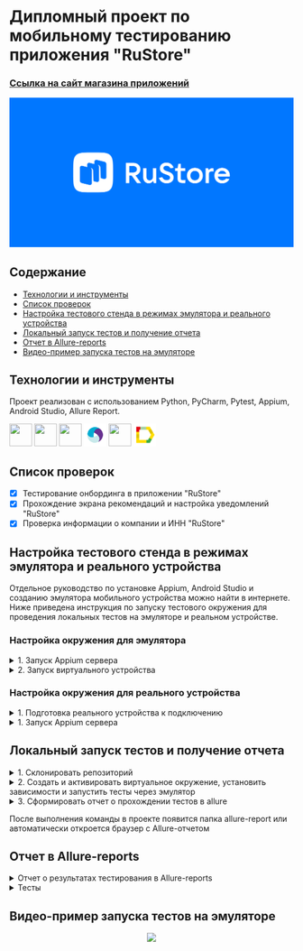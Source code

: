 # Дипломный проект по мобильному тестированию приложения "RuStore"

### [Ссылка на сайт магазина приложений](https://www.rustore.ru/)
![This is an image](design/images/rustore_deeplink.jpg)


## Содержание
- [Технологии и инструменты](#технологии-и-инструменты)
- [Список проверок](#список-проверок)
- [Настройка тестового стенда в режимах эмулятора и реального устройства](#настройка-тестового-стенда-в-режимах-эмулятора-и-реального-устройства)
- [Локальный запуск тестов и получение отчета](#локальный-запуск-тестов-и-получение-отчета)
- [Отчет в Allure-reports](#отчет-в-allure-reports)
- [Видео-пример запуска тестов на эмуляторе](#видео-пример-запуска-тестов-на-эмуляторе)




## Технологии и инструменты
Проект реализован с использованием Python, PyCharm, Pytest, Appium, Android Studio, Allure Report.
<p align="left">

<img src="https://cdn.jsdelivr.net/gh/devicons/devicon@latest/icons/python/python-original.svg" height="40" width="40"/>
<img src="https://cdn.jsdelivr.net/gh/devicons/devicon@latest/icons/pycharm/pycharm-original.svg" height="40" width="40"/>
<img src="https://cdn.jsdelivr.net/gh/devicons/devicon@latest/icons/pytest/pytest-original.svg" height="40" width="40"/>
<img src="design/icons/Appium_pic.svg" height="40" width="40"/>
<img src="https://cdn.jsdelivr.net/gh/devicons/devicon@latest/icons/androidstudio/androidstudio-original.svg" height="40" width="40"/>
<img src="design/icons/Allure_Report.svg" height="40" width="40"/>  
     


## Список проверок

- [x] Тестирование онбординга в приложении "RuStore"
- [x] Прохождение экрана рекомендаций и настройка уведомлений "RuStore"
- [x] Проверка информации о компании и ИНН "RuStore"

## Настройка тестового стенда в режимах эмулятора и реального устройства

Отдельное руководство по установке Appium, Android Studio и созданию эмулятора мобильного устройства можно найти в интернете. Ниже приведена инструкция по запуску тестового окружения для проведения локальных тестов на эмуляторе и реальном устройстве.

### Настройка окружения для эмулятора

<details><summary>1. Запуск Appium сервера</summary>
Для запуска Appium необходимо открыть командную строку и выполнить следующую команду:

```
appium --base-path "/wd/hub"
```
</details>

<details><summary>2. Запуск виртуального устройства</summary>
Для того чтобы запустить виртуальное устройство, необходимо открыть Android Studio и на странице Device Manager в строке с созданным устройством нажать на кнопку "Play"

![This is an image](design/images/1.png)

![This is an image](design/images/3.png)

</details>

### Настройка окружения для реального устройства
<details><summary>1. Подготовка реального устройства к подключению</summary>

 - Перейти в настройки устройства;
 - Открыть пункт `О телефоне`;
 - Нажать на пункт Номер сборки несколько раз, пока не появится сообщение о том, что режим разработчика активирован;
 - Перейти в настройки разработчика;
 - Активировать режим разработчика;
 - Активировать отладку по USB.
 - Подключить устройство к компьютеру через USB-кабель.
 - При первом подключении устройства к компьютеру необходимо дать разрешение на подключение к компьютеру, выбрав пункт `Всегда разрешать....`
 - После подключения устройства проверить его отображение с помощью команды`adb devices`.

</details>

<details><summary>1. Запуск Appium сервера </summary>

Для запуска Appium необходимо открыть командную строку и выполнить следующую команду:

```
appium --base-path "/wd/hub"
```
</details>

## Локальный запуск тестов и получение отчета

<details><summary>1. Склонировать репозиторий</summary>

```
git clone git@github.com:alisaholmes/Mobil_Exam_RuStore.git
```
</details>


<details><summary>2. Создать и активировать виртуальное окружение, установить зависимости и запустить тесты через эмулятор</summary>

```
python -m venv .venv
source .venv/bin/activate
pip install -r requirements.txt
pytest --context=local_emulator # команда запуска на эмуляторе
pytest --context=local_real_device # запуск теста на реальном устройстве
```
</details>

<details><summary>3. Сформировать отчет о прохождении тестов в allure</summary>

```
allure serve allure-results
```
Или 

```
allure generate
```
</details>

 После выполнения команды в проекте появится папка allure-report или автоматически откроется браузер с Allure-отчетом

## Отчет в Allure-reports

<details><summary>Отчет о результатах тестирования в Allure-reports</summary>

<img src="design/images/allure_1.png">

</details>
<details><summary>Тесты</summary>

<img src="design/images/allure_2.png">

</details>


## Видео-пример запуска тестов на эмуляторе

<p align="center">
<img src="design/images/test1.gif">
</p>